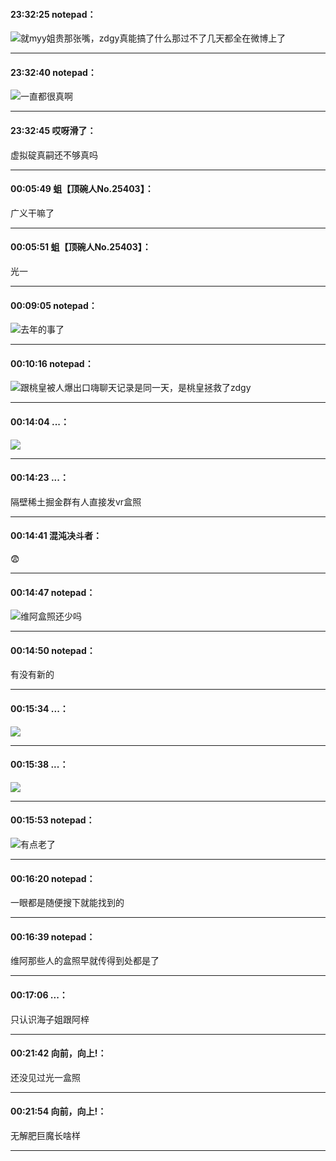 #### 23:32:25  notepad：

![](http://gchat.qpic.cn/gchatpic_new/976058243/614391357-2275771902-164524FA324C868B709A007572B19266/0?term=2")就myy姐贵那张嘴，zdgy真能搞了什么那过不了几天都全在微博上了

*****

#### 23:32:40  notepad：

![](http://gchat.qpic.cn/gchatpic_new/976058243/614391357-2938442880-164524FA324C868B709A007572B19266/0?term=2")一直都很真啊

*****

#### 23:32:45  哎呀滑了：

虚拟碇真嗣还不够真吗

*****

#### 00:05:49  蛆【顶碗人No.25403】：

广义干嘛了

*****

#### 00:05:51  蛆【顶碗人No.25403】：

光一

*****

#### 00:09:05  notepad：

![](http://gchat.qpic.cn/gchatpic_new/976058243/614391357-2793259770-164524FA324C868B709A007572B19266/0?term=2")去年的事了

*****

#### 00:10:16  notepad：

![](http://gchat.qpic.cn/gchatpic_new/976058243/614391357-3114729232-164524FA324C868B709A007572B19266/0?term=2")跟桃皇被人爆出口嗨聊天记录是同一天，是桃皇拯救了zdgy

*****

#### 00:14:04  ...：

![](http://gchat.qpic.cn/gchatpic_new/1494067762/614391357-2561697055-9D642E655E870F6404DF9AA315373AD2/0?term=2")

*****

#### 00:14:23  ...：

隔壁稀土掘金群有人直接发vr盒照

*****

#### 00:14:41  混沌决斗者：

😨

*****

#### 00:14:47  notepad：

![](http://gchat.qpic.cn/gchatpic_new/976058243/614391357-2268753286-164524FA324C868B709A007572B19266/0?term=2")维阿盒照还少吗

*****

#### 00:14:50  notepad：

有没有新的

*****

#### 00:15:34  ...：

![](http://gchat.qpic.cn/gchatpic_new/1494067762/614391357-2488500217-F9607D35F19A72CA5CD49BC801602429/0?term=2")

*****

#### 00:15:38  ...：

![](http://gchat.qpic.cn/gchatpic_new/1494067762/614391357-3095261110-9D642E655E870F6404DF9AA315373AD2/0?term=2")

*****

#### 00:15:53  notepad：

![](http://gchat.qpic.cn/gchatpic_new/976058243/614391357-2717719299-F1204A653ADEBAAAFE9BDF330D6E36C8/0?term=2")有点老了

*****

#### 00:16:20  notepad：

一眼都是随便搜下就能找到的

*****

#### 00:16:39  notepad：

维阿那些人的盒照早就传得到处都是了

*****

#### 00:17:06  ...：

只认识海子姐跟阿梓

*****

#### 00:21:42  向前，向上!：

还没见过光一盒照

*****

#### 00:21:54  向前，向上!：

无解肥巨魔长啥样

*****

